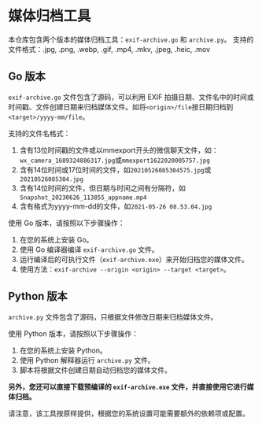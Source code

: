 # 媒体归档工具

本仓库包含两个版本的媒体归档工具：`exif-archive.go` 和 `archive.py`。
支持的文件格式：.jpg, .png, .webp, .gif, .mp4, .mkv, .jpeg, .heic, .mov

## Go 版本

`exif-archive.go` 文件包含了源码，可以利用 EXIF 拍摄日期、文件名中的时间或时间戳、文件创建日期来归档媒体文件。如将`<origin>/file`按日期归档到`<target>/yyyy-mm/file`。

支持的文件名格式：
1. 含有13位时间戳的文件或以mmexport开头的微信聊天文件，如：`wx_camera_1689324886317.jpg`或`mmexport1622020005757.jpg`
2. 含有14位时间或17位时间的文件，如`20210526085304575.jpg`或`20210526085304.jpg`
3. 含有14位时间的文件，但日期与时间之间有分隔符，如`Snapshot_20230626_113855_appname.mp4`
4. 含有格式为yyyy-mm-dd的文件，如`2021-05-26 08.53.04.jpg`

使用 Go 版本，请按照以下步骤操作：
1. 在您的系统上安装 Go。
2. 使用 Go 编译器编译 `exif-archive.go` 文件。
3. 运行编译后的可执行文件（`exif-archive.exe`）来开始归档您的媒体文件。
4. 使用方法：`exif-archive --origin <origin> --target <target>`。

## Python 版本

`archive.py` 文件包含了源码，只根据文件修改日期来归档媒体文件。

使用 Python 版本，请按照以下步骤操作：
1. 在您的系统上安装 Python。
2. 使用 Python 解释器运行 `archive.py` 文件。
3. 脚本将根据文件创建日期自动归档您的媒体文件。

**另外，您还可以直接下载预编译的 `exif-archive.exe` 文件，并直接使用它进行媒体归档。**

请注意，该工具按原样提供，根据您的系统设置可能需要额外的依赖项或配置。